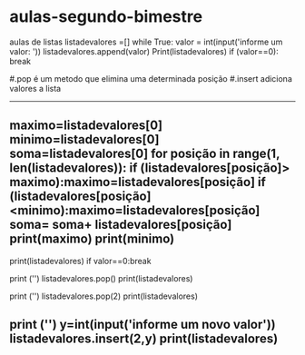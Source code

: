 # aulas-segundo-bimestre
aulas de listas
listadevalores =[]
while True:
	valor = int(input('informe um valor: '))
	listadevalores.append(valor)
	Print(listadevalores)
	if (valor==0): break 

#.pop é um metodo que elimina uma determinada posição
#.insert adiciona valores a lista 



----------------------------------------------------------
maximo=listadevalores[0]
minimo=listadevalores[0]
soma=listadevalores[0]
for posição in range(1, len(listadevalores)):
	if (listadevalores[posição]> maximo):maximo=listadevalores[posição]
	if (listadevalores[posição]<minimo):maximo=listadevalores[posição]
	soma= soma+ listadevalores[posição]
print(maximo)
print(minimo)
----------------------------------------------
print(listadevalores)
if valor==0:break

print ('')
listadevalores.pop()
print(listadevalores)

print ('')
listadevalores.pop(2)
print(listadevalores)

print ('')
y=int(input('informe um novo valor'))
listadevalores.insert(2,y)
print(listadevalores)
---------------------------------------------



